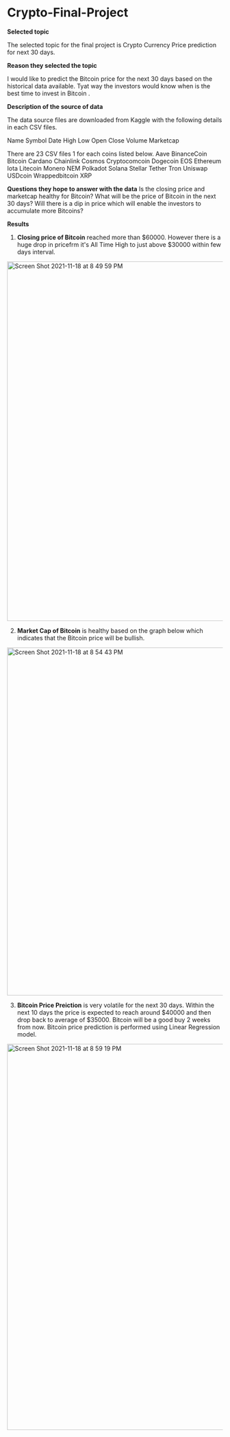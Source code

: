 # Crypto-Final-Project

**Selected topic**

The selected topic for the final project is Crypto Currency Price prediction for next 30 days.

**Reason they selected the topic**

I would like to predict the Bitcoin price for the next 30 days based on the historical data available. Tyat way the investors would know when is the best time to invest in Bitcoin .

**Description of the source of data**

The data source files are downloaded from Kaggle with the following details in each CSV files.

Name
Symbol
Date
High
Low
Open
Close
Volume
Marketcap

There are 23 CSV files 1 for each coins listed below.
Aave
BinanceCoin
Bitcoin
Cardano
Chainlink
Cosmos
Cryptocomcoin
Dogecoin
EOS
Ethereum
Iota
Litecoin
Monero
NEM
Polkadot
Solana
Stellar
Tether
Tron
Uniswap
USDcoin
Wrappedbitcoin
XRP



**Questions they hope to answer with the data**
Is the closing price and marketcap healthy for Bitcoin?
What will be the price of Bitcoin in the next 30 days?
Will there is a dip in price which will enable the investors to accumulate more Bitcoins?

**Results**
1. **Closing price of Bitcoin** reached more than $60000. However there is a huge drop in pricefrm it's All Time High to just above $30000 within few days interval.

<img width="839" alt="Screen Shot 2021-11-18 at 8 49 59 PM" src="https://user-images.githubusercontent.com/85666764/142566843-8f3a04fc-528f-4ed1-9621-7d2ce8cdf410.png">

2. **Market Cap of Bitcoin** is healthy based on the graph below which indicates that the Bitcoin price will be bullish.

<img width="812" alt="Screen Shot 2021-11-18 at 8 54 43 PM" src="https://user-images.githubusercontent.com/85666764/142567249-b30bf6f7-54ab-4670-8104-6857eefb9026.png">

3. **Bitcoin Price Preiction** is very volatile for the next 30 days. Within the next 10 days the price is expected to reach around $40000 and then drop back to average of $35000. Bitcoin will be a good buy 2 weeks from now. Bitcoin price prediction is performed using Linear Regression model.

<img width="901" alt="Screen Shot 2021-11-18 at 8 59 19 PM" src="https://user-images.githubusercontent.com/85666764/142567543-9f9a7fc0-206d-4465-b463-b2d5115bc0d5.png">


